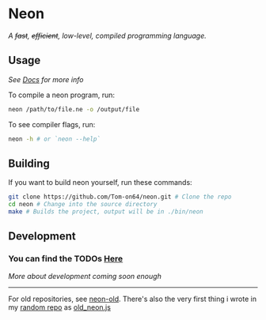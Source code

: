 # Neon
_A ~~fast~~, ~~efficient~~, low-level, compiled programming language._

## Usage
_See [Docs](docs/main.md) for more info_

To compile a neon program, run:
```sh
neon /path/to/file.ne -o /output/file
```

To see compiler flags, run:
```sh
neon -h # or `neon --help`
```

## Building
If you want to build neon yourself, run these commands:
```sh
git clone https://github.com/Tom-on64/neon.git # Clone the repo
cd neon # Change into the source directory
make # Builds the project, output will be in ./bin/neon
```

## Development
### You can find the TODOs [Here](docs/todo.md)
_More about development coming soon enough_

---

For old repositories, see [neon-old](https://github.com/Tom-on64/neon-old).
There's also the very first thing i wrote in my [random repo](https://github.com/Tom-on64/random)
as [old_neon.js](https://github.com/Tom-on64/random/blob/main/old_neon.js)


